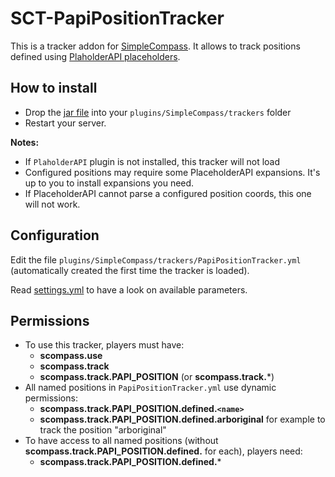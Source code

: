 # SCT-PapiPositionTracker

This is a tracker addon for [SimpleCompass](https://www.spigotmc.org/resources/simplecompass.63140/).
It allows to track positions defined using [PlaholderAPI placeholders](https://www.spigotmc.org/wiki/placeholderapi-placeholders/).

## How to install

- Drop the [jar file](https://github.com/arboriginal/SCT-PapiPositionTracker/releases) into your `plugins/SimpleCompass/trackers` folder
- Restart your server.

**Notes:**

- If `PlaholderAPI` plugin is not installed, this tracker will not load
- Configured positions may require some PlaceholderAPI expansions. It's up to you to install expansions you need.
- If PlaceholderAPI cannot parse a configured position coords, this one will not work.

## Configuration

Edit the file `plugins/SimpleCompass/trackers/PapiPositionTracker.yml` (automatically created the first time the tracker is loaded).

Read [settings.yml](https://github.com/arboriginal/SCT-PapiPositionTracker/blob/master/src/settings.yml) to have a look on available parameters.

## Permissions

- To use this tracker, players must have:
    - **scompass.use**
    - **scompass.track**
    - **scompass.track.PAPI_POSITION** (or **scompass.track.***)
- All named positions in `PapiPositionTracker.yml` use dynamic permissions:
    - **scompass.track.PAPI_POSITION.defined.`<name>`**
    - **scompass.track.PAPI_POSITION.defined.arboriginal** for example to track the position "arboriginal"
- To have access to all named positions (without **scompass.track.PAPI_POSITION.defined.<name>** for each), players need:
    - **scompass.track.PAPI_POSITION.defined.***
